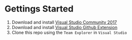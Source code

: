 # Gettings Started
1. Download and install [Visual Studio Community 2017](https://www.visualstudio.com/free-developer-offers/)
2. Download and install [Visual Studio Github Extension](https://visualstudio.github.com/)
3. Clone this repo using the `Team Explorer` in `Visual Studio`
